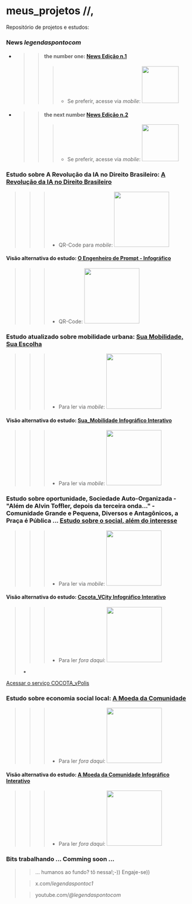 # meus_projetos //,
Repositório de projetos e estudos:

### **News** *legendaspontocom*
  
* > > #### the number one: [News Edição n.1](https://tinyurl.com/n1LGNDSPNTCM)
  > > > * Se preferir, acesse via *mobile*: <img src="https://cristianobonat.github.io/projetos/n1LGNDSPNTCM-400.png" width="100" height="100"/>

* > > #### the next number [News Edição n.2](https://tinyurl.com/n2LGNDSPNTCM)
  > > > * Se preferir, acesse via *mobile*: <img src="https://cristianobonat.github.io/projetos/n2LGNDSPNTCM-400.png" width="100" height="100"/>

### Estudo sobre A Revolução da IA no Direito Brasileiro: [A Revolução da IA no Direito Brasileiro](https://tinyurl.com/direitoeia)
> > > * QR-Code para *mobile*: <img src="https://cristianobonat.github.io/projetos/direitoeia-400.png" width="150" height="150"/>

#### Visão alternativa do estudo: [O Engenheiro de Prompt - Infográfico](https://tinyurl.com/revosilenc)
> > > * QR-Code: <img src="https://cristianobonat.github.io/projetos/revosilenc-400.png" width="150" height="150"/>

### Estudo atualizado sobre mobilidade urbana: [Sua Mobilidade, Sua Escolha](https://bit.ly/suamobilidade)
> > > * Para ler via *mobile*: <img src="https://cristianobonat.github.io/projetos/bit.ly_suamobilidade.png" width="150" height="150"/>

#### Visão alternativa do estudo: [Sua_Mobilidade Infográfico Interativo](https://rebrand.ly/Infomobilidade)
> > > * Para ler via *mobile*: <img src="https://cristianobonat.github.io/projetos/rebrand.ly.infomobilidade.png" width="150" height="150"/>

### Estudo sobre oportunidade, Sociedade Auto-Organizada - "Além de Alvin Toffler, depois da terceira onda..." - Comunidade Grande e Pequena, Diversos e Antagônicos, a Praça é Pública ... [Estudo sobre o social, além do interesse](https://tinyurl.com/cocotavcity)
> > > * Para ler via *mobile*: <img src="https://cristianobonat.github.io/projetos/cocotavcity-400.png" width="150" height="150"/>

#### Visão alternativa do estudo: [Cocota_VCity Infográfico Interativo](https://tinyurl.com/cocotavcInfo)
> > > * Para ler *fora daqui*: <img src="https://cristianobonat.github.io/projetos/cocotavcInfo-400.png" width="150" height="150"/>
> 
> * <a href="https://cristianobonat.github.io/cocota_vPolis" target="_blank">
Acessar o serviço COCOTA_vPolis </a>
>
### Estudo sobre economia social local: [A Moeda da Comunidade](https://tinyurl.com/NewComoeda)
> > > * Para ler *fora daqui*: <img src="https://cristianobonat.github.io/projetos/NewComoeda-400.png" width="150" height="150"/>

#### Visão alternativa do estudo: [A Moeda da Comunidade Infográfico Interativo](https://tinyurl.com/NewMoeCoIn)
> > > * Para ler *fora daqui*: <img src="https://cristianobonat.github.io/projetos/NewMoeCoIn-400.png" width="150" height="150"/>

### Bits trabalhando ... Comming soon ...
>
> > ... humanos ao fundo? tô nessa!;-)) Engaje-se))
>
> > x.com/*legendaspontoc1*
>
> > youtube.com/*@legendaspontocom*
